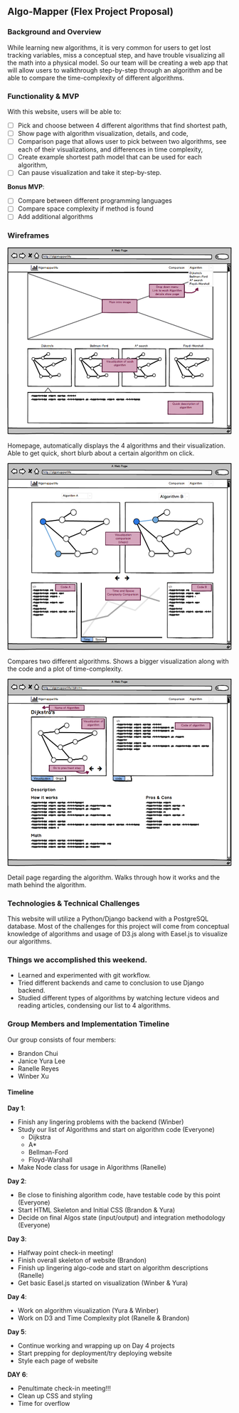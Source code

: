 ## Algo-Mapper (Flex Project Proposal)

### Background and Overview

While learning new algorithms, it is very common for users to get lost tracking variables, miss a conceptual step, and have trouble visualizing all the math into a physical model. So our team will be creating a web app that will allow users to walkthrough step-by-step through an algorithm and be able to compare the time-complexity of different algorithms.

### Functionality & MVP

With this website, users will be able to:

- [ ] Pick and choose between 4 different algorithms that find shortest path,
- [ ] Show page with algorithm visualization, details, and code,
- [ ] Comparison page that allows user to pick between two algorithms, see each of their visualizations, and differences in time complexity,
- [ ] Create example shortest path model that can be used for each algorithm,
- [ ] Can pause visualization and take it step-by-step.

__Bonus MVP__:

- [ ] Compare between different programming languages
- [ ] Compare space complexity if method is found
- [ ] Add additional algorithms

### Wireframes

![index-page](docs/wireframes/Index-Page.png)

Homepage, automatically displays the 4 algorithms and their visualization. Able to get quick, short blurb about a certain algorithm on click.

![comparison-page](docs/wireframes/Comparison-Page.png)

Compares two different algorithms. Shows a bigger visualization along with the code and a plot of time-complexity.

![show-page](docs/wireframes/Show-Page.png)

Detail page regarding the algorithm. Walks through how it works and the math behind the algorithm.

### Technologies & Technical Challenges

This website will utilize a Python/Django backend with a PostgreSQL database. Most of the challenges for this project will come from conceptual knowledge of algorithms and usage of D3.js along with Easel.js to visualize our algorithms.

### Things we accomplished this weekend.

- Learned and experimented with git workflow.
- Tried different backends and came to conclusion to use Django backend.
- Studied different types of algorithms by watching lecture videos and reading articles, condensing our list to 4 algorithms.

### Group Members and Implementation Timeline

Our group consists of four members:

- Brandon Chui
- Janice Yura Lee
- Ranelle Reyes
- Winber Xu

#### Timeline

**Day 1**:

  - Finish any lingering problems with the backend (Winber)
  - Study our list of Algorithms and start on algorithm code (Everyone)
    - Dijkstra
    - A*
    - Bellman-Ford
    - Floyd-Warshall
  - Make Node class for usage in Algorithms (Ranelle)

**Day 2**:
  - Be close to finishing algorithm code, have testable code by this point (Everyone)
  - Start HTML Skeleton and Initial CSS (Brandon & Yura)
  - Decide on final Algos state (input/output) and integration methodology (Everyone)

**Day 3**:
  - Halfway point check-in meeting!
  - Finish overall skeleton of website (Brandon)
  - Finish up lingering algo-code and start on algorithm descriptions (Ranelle)
  - Get basic Easel.js started on visualization (Winber & Yura)

**Day 4**:
  - Work on algorithm visualization (Yura & Winber)
  - Work on D3 and Time Complexity plot (Ranelle & Brandon)

**Day 5**:
  - Continue working and wrapping up on Day 4 projects
  - Start prepping for deployment/try deploying website
  - Style each page of website

**DAY 6**:
  - Penultimate check-in meeting!!!
  - Clean up CSS and styling
  - Time for overflow
